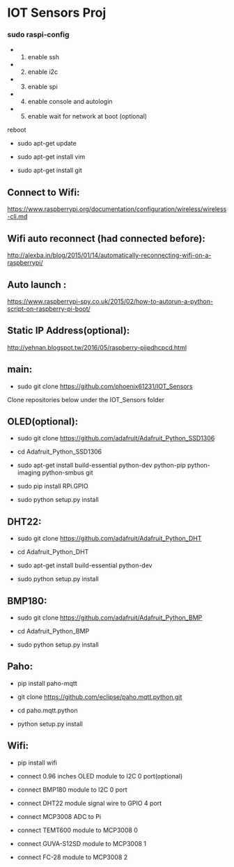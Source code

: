 # IOT Sensors Proj

### sudo raspi-config

- 1. enable ssh

- 2. enable i2c

- 3. enable spi

- 4. enable console and autologin

- 5. enable wait for network at boot (optional)

reboot

- sudo apt-get update

- sudo apt-get install vim

- sudo apt-get install git

## Connect to Wifi:

https://www.raspberrypi.org/documentation/configuration/wireless/wireless-cli.md

## Wifi auto reconnect (had connected before):

http://alexba.in/blog/2015/01/14/automatically-reconnecting-wifi-on-a-raspberrypi/

## Auto launch :

https://www.raspberrypi-spy.co.uk/2015/02/how-to-autorun-a-python-script-on-raspberry-pi-boot/

## Static IP Address(optional):

http://yehnan.blogspot.tw/2016/05/raspberry-piipdhcpcd.html

## main:

- sudo git clone https://github.com/phoenix61231/IOT_Sensors

Clone repositories below under the IOT_Sensors folder 

## OLED(optional):

- sudo git clone https://github.com/adafruit/Adafruit_Python_SSD1306

- cd Adafruit_Python_SSD1306

- sudo apt-get install build-essential python-dev python-pip python-imaging python-smbus git

- sudo pip install RPi.GPIO

- sudo python setup.py install

## DHT22:

- sudo git clone https://github.com/adafruit/Adafruit_Python_DHT

- cd Adafruit_Python_DHT

- sudo apt-get install build-essential python-dev

- sudo python setup.py install

## BMP180:

- sudo git clone https://github.com/adafruit/Adafruit_Python_BMP

- cd Adafruit_Python_BMP

- sudo python setup.py install

## Paho:

- pip install paho-mqtt

- git clone https://github.com/eclipse/paho.mqtt.python.git

- cd paho.mqtt.python

- python setup.py install

## Wifi:

- pip install wifi



- connect 0.96 inches OLED module to I2C 0 port(optional)

- connect BMP180 module to I2C 0 port

- connect DHT22 module signal wire to GPIO 4 port

- connect MCP3008 ADC to Pi

- connect TEMT600 module to MCP3008 0

- connect GUVA-S12SD module to MCP3008 1

- connect FC-28 module to MCP3008 2
